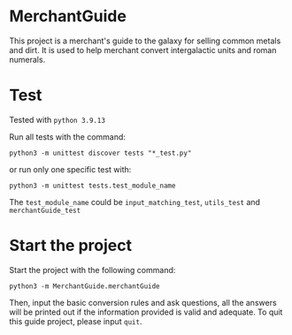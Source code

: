 # MerchantGuide
This project is a merchant's guide to the galaxy for selling common metals and dirt. It is used to help merchant convert intergalactic units and roman numerals.

# Test
Tested with ```python 3.9.13```

Run all tests with the command: 
```
python3 -m unittest discover tests "*_test.py"
```
or run only one specific test with: 
```
python3 -m unittest tests.test_module_name
``` 
The ```test_module_name``` could be ```input_matching_test```, ```utils_test``` and ```merchantGuide_test```

# Start the project
Start the project with the following command: 
```
python3 -m MerchantGuide.merchantGuide
```
Then, input the basic conversion rules and ask questions, all the answers will be printed out if the information provided is valid and adequate. To quit this guide project, please input ```quit```.

